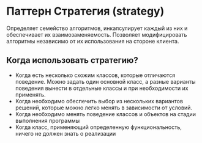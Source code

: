 ﻿# Паттерн Стратегия (strategy)

Определяет семейство алгоритмов, инкапсулирует каждый из них и обеспечивает
их взаимозаменяемость. Позволяет модифицировать алгоритмы независимо от их
использования на стороне клиента.

## Когда использовать стратегию? 
- Когда есть несколько схожим классов, которые отличаются поведение.
Можно задать один основной класс, а разные варианты поведения вынести в отдельные классы
и при необходимости их применять.
- Когда необходимо обеспечить выбор из нескольких вариантов решений, которые можно
легко менять в зависимости от условий.
- Когда необходимо менять поведение классов и объектов на стадии выполнения программы
- Когда класс, применяющий определенную функциональность, ничего не должен знать о реализации

